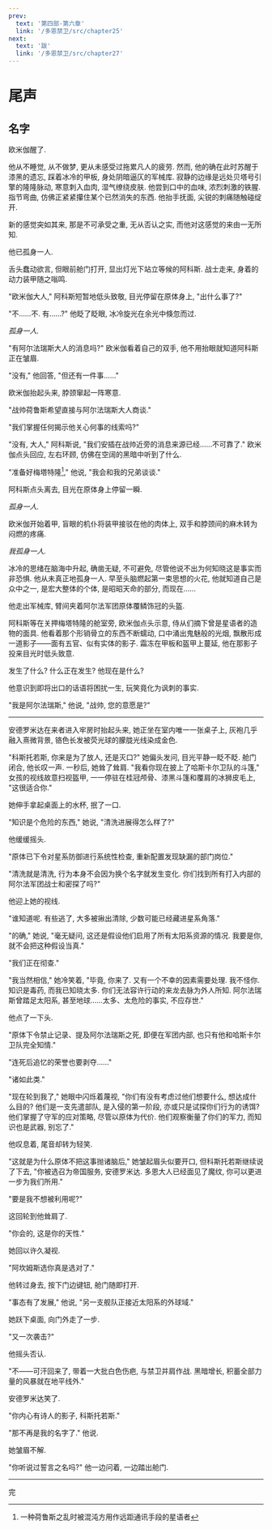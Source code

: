 ```yaml
---
prev:
  text: '第四部-第六章'
  link: '/多恩禁卫/src/chapter25'
next:
  text: '跋'
  link: '/多恩禁卫/src/chapter27'
---
```


# 尾声

## 名字

欧米伽醒了.

他从不睡觉, 从不做梦, 更从未感受过拖累凡人的疲劳. 然而, 他的确在此时苏醒于漆黑的遗忘, 踩着冰冷的甲板, 身处阴暗逼仄的军械库. 寂静的边缘是远处贝塔号引擎的隆隆脉动, 寒意刺入血肉, 湿气缭绕皮肤. 他尝到口中的血味, 浓烈刺激的铁腥. 指节弯曲, 仿佛正紧紧攥住某个已然消失的东西. 他抬手抚面, 尖锐的刺痛随触碰绽开.

新的感觉突如其来, 那是不可承受之重, 无从否认之实, 而他对这感觉的来由一无所知.

他已孤身一人.

舌头蠢动欲言, 但眼前舱门打开, 显出灯光下站立等候的阿科斯. 战士走来, 身着的动力装甲随之嗡鸣.

"欧米伽大人," 阿科斯短暂地低头致敬, 目光停留在原体身上, "出什么事了?"

"不……不. 有……?" 他眨了眨眼, 冰冷旋光在余光中倏忽而过.

*孤身一人.*

"有阿尔法瑞斯大人的消息吗?" 欧米伽看着自己的双手, 他不用抬眼就知道阿科斯正在皱眉.

"没有," 他回答, "但还有一件事……"

欧米伽抬起头来, 脖颈窜起一阵寒意.

"战帅荷鲁斯希望直接与阿尔法瑞斯大人商谈."

"我们掌握任何揭示他关心何事的线索吗?"

"没有, 大人," 阿科斯说, "我们安插在战帅近旁的消息来源已经……不可靠了." 欧米伽点头回应, 左右环顾, 仿佛在空阔的黑暗中听到了什么.

"准备好梅塔特隆[^1]," 他说, "我会和我的兄弟谈谈."

阿科斯点头离去, 目光在原体身上停留一瞬.

*孤身一人.*

欧米伽开始着甲, 盲眼的机仆将装甲接驳在他的肉体上, 双手和脖颈间的麻木转为闷燃的疼痛.

*我孤身一人.*

冰冷的思绪在脑海中升起, 确凿无疑, 不可避免, 尽管他说不出为何知晓这是事实而非恐惧. 他从未真正地孤身一人. 早至头脑燃起第一束思想的火花, 他就知道自己是众中之一, 是宏大整体的个体, 是昭昭天命的部分, 而现在……

他走出军械库, 臂间夹着阿尔法军团原体覆鳞饰冠的头盔.

阿科斯等在关押梅塔特隆的舱室旁, 欧米伽点头示意, 侍从们摘下曾是星语者的造物的面具. 他看着那个形销骨立的东西不断蠕动, 口中涌出鬼魅般的光烟, 飘散形成一道影子——面有五官、似有实体的影子. 霜冻在甲板和盔甲上蔓延, 他在那影子投来目光时低头致意.

发生了什么? 什么正在发生? 他现在是什么?

他意识到即将出口的话语将困扰一生, 玩笑竟化为讽刺的事实.

"我是阿尔法瑞斯," 他说, "战帅, 您的意愿是?"

--------

安德罗米达在来者进入牢房时抬起头来, 她正坐在室内唯一一张桌子上, 灰袍几乎融入熹微背景, 铬色长发被荧光球的朦胧光线染成金色.

"科斯托若斯, 你来是为了放人, 还是灭口?" 她偏头发问, 目光平静一眨不眨. 舱门闭合, 他长叹一声. 一秒后, 她耸了耸肩. "我看你现在披上了哈斯卡尔卫队的斗篷," 女孩的视线故意扫视盔甲, 一一停驻在桂冠颅骨、漆黑斗篷和覆肩的冰狮皮毛上, "这很适合你."

她伸手拿起桌面上的水杯, 抿了一口.

"知识是个危险的东西," 她说, "清洗进展得怎么样了?"

他缓缓摇头.

"原体已下令对星系防御进行系统性检查, 重新配置发现缺漏的部门岗位."

"清洗就是清洗, 行为本身不会因为换个名字就发生变化. 你们找到所有打入内部的阿尔法军团战士和密探了吗?"

他迎上她的视线.

"谁知道呢. 有些逃了, 大多被揪出清除, 少数可能已经藏进星系角落."

"的确," 她说, "毫无疑问, 这还是假设他们启用了所有太阳系资源的情况. 我要是你, 就不会把这种假设当真."

"我们正在彻查."

"我当然相信," 她冷笑着, "毕竟, 你来了. 又有一个不幸的因素需要处理. 我不怪你. 知识是毒药, 而我已知晓太多. 你们无法容许行动的来龙去脉为外人所知. 阿尔法瑞斯曾踏足太阳系, 甚至地球……太多、太危险的事实, 不应存世."

他点了一下头.

"原体下令禁止记录、提及阿尔法瑞斯之死, 即便在军团内部, 也只有他和哈斯卡尔卫队完全知情."

"连死后追忆的荣誉也要剥夺……"

"诸如此类."

"现在轮到我了," 她眼中闪烁着蔑视, "你们有没有考虑过他们想要什么, 想达成什么目的? 他们是一支先遣部队, 是入侵的第一阶段, 亦或只是试探你们行为的诱饵? 他们掌握了守军的应对策略, 尽管以原体为代价. 他们观察衡量了你们的军力, 而知识也是武器, 别忘了."

他叹息着, 尾音却转为轻笑.

"这就是为什么原体不把这事抛诸脑后," 她皱起眉头似要开口, 但科斯托若斯继续说了下去, "你被选召为帝国服务, 安德罗米达. 多恩大人已经面见了魔纹, 你可以更进一步为我们所用."

"要是我不想被利用呢?"

这回轮到他耸肩了.

"你会的, 这是你的天性."

她回以许久凝视.

"阿坎姆斯选你真是选对了."

他转过身去, 按下门边键钮, 舱门随即打开.

"事态有了发展," 他说, "另一支舰队正接近太阳系的外球域."

她跃下桌面, 向门外走了一步.

"又一次袭击?"

他摇头否认.

"不——可汗回来了, 带着一大批白色伤疤, 与禁卫并肩作战. 黑暗增长, 积蓄全部力量的风暴就在地平线外."

安德罗米达笑了.

"你内心有诗人的影子, 科斯托若斯."

"那不再是我的名字了." 他说.

她皱眉不解.

"你听说过誓言之名吗?" 他一边问着, 一边踏出舱门.

--------

完

[^1]: 一种荷鲁斯之乱时被混沌方用作远距通讯手段的星语者
